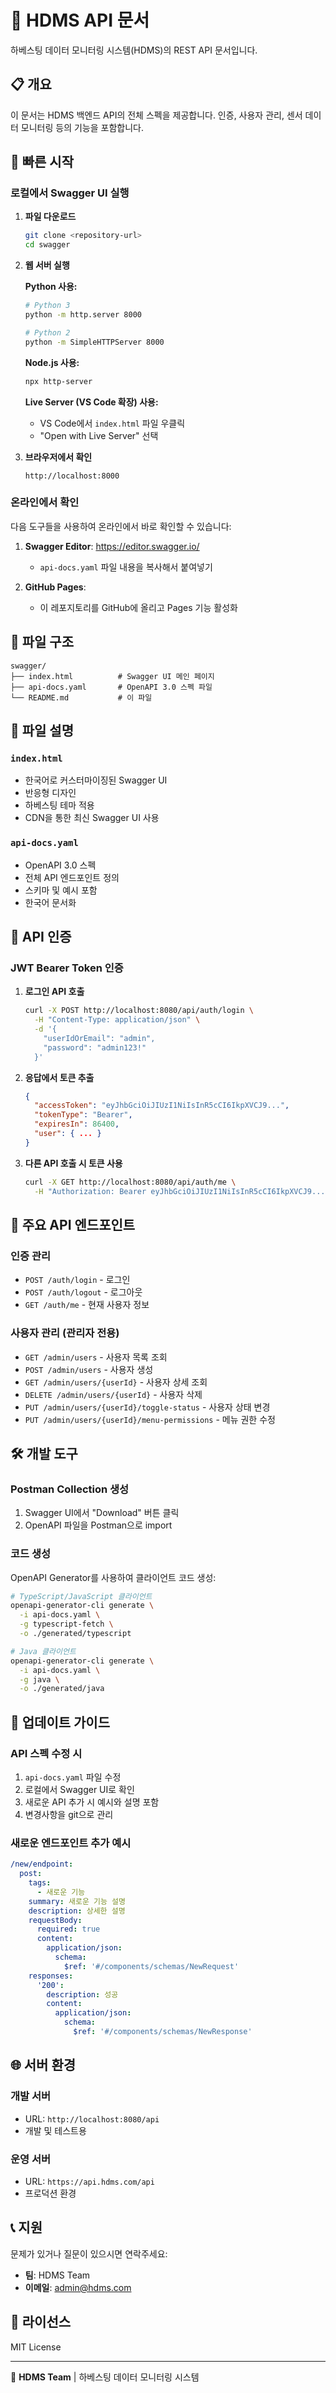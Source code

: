 # 🌾 HDMS API 문서

하베스팅 데이터 모니터링 시스템(HDMS)의 REST API 문서입니다.

## 📋 개요

이 문서는 HDMS 백엔드 API의 전체 스펙을 제공합니다. 인증, 사용자 관리, 센서 데이터 모니터링 등의 기능을 포함합니다.

## 🚀 빠른 시작

### 로컬에서 Swagger UI 실행

1. **파일 다운로드**
   ```bash
   git clone <repository-url>
   cd swagger
   ```

2. **웹 서버 실행**
   
   **Python 사용:**
   ```bash
   # Python 3
   python -m http.server 8000
   
   # Python 2
   python -m SimpleHTTPServer 8000
   ```
   
   **Node.js 사용:**
   ```bash
   npx http-server
   ```
   
   **Live Server (VS Code 확장) 사용:**
   - VS Code에서 `index.html` 파일 우클릭
   - "Open with Live Server" 선택

3. **브라우저에서 확인**
   ```
   http://localhost:8000
   ```

### 온라인에서 확인

다음 도구들을 사용하여 온라인에서 바로 확인할 수 있습니다:

1. **Swagger Editor**: https://editor.swagger.io/
   - `api-docs.yaml` 파일 내용을 복사해서 붙여넣기

2. **GitHub Pages**: 
   - 이 레포지토리를 GitHub에 올리고 Pages 기능 활성화

## 📁 파일 구조

```
swagger/
├── index.html          # Swagger UI 메인 페이지
├── api-docs.yaml       # OpenAPI 3.0 스펙 파일
└── README.md           # 이 파일
```

## 🔧 파일 설명

### `index.html`
- 한국어로 커스터마이징된 Swagger UI
- 반응형 디자인
- 하베스팅 테마 적용
- CDN을 통한 최신 Swagger UI 사용

### `api-docs.yaml`
- OpenAPI 3.0 스펙
- 전체 API 엔드포인트 정의
- 스키마 및 예시 포함
- 한국어 문서화

## 🔐 API 인증

### JWT Bearer Token 인증

1. **로그인 API 호출**
   ```bash
   curl -X POST http://localhost:8080/api/auth/login \
     -H "Content-Type: application/json" \
     -d '{
       "userIdOrEmail": "admin",
       "password": "admin123!"
     }'
   ```

2. **응답에서 토큰 추출**
   ```json
   {
     "accessToken": "eyJhbGciOiJIUzI1NiIsInR5cCI6IkpXVCJ9...",
     "tokenType": "Bearer",
     "expiresIn": 86400,
     "user": { ... }
   }
   ```

3. **다른 API 호출 시 토큰 사용**
   ```bash
   curl -X GET http://localhost:8080/api/auth/me \
     -H "Authorization: Bearer eyJhbGciOiJIUzI1NiIsInR5cCI6IkpXVCJ9..."
   ```

## 🎯 주요 API 엔드포인트

### 인증 관리
- `POST /auth/login` - 로그인
- `POST /auth/logout` - 로그아웃  
- `GET /auth/me` - 현재 사용자 정보

### 사용자 관리 (관리자 전용)
- `GET /admin/users` - 사용자 목록 조회
- `POST /admin/users` - 사용자 생성
- `GET /admin/users/{userId}` - 사용자 상세 조회
- `DELETE /admin/users/{userId}` - 사용자 삭제
- `PUT /admin/users/{userId}/toggle-status` - 사용자 상태 변경
- `PUT /admin/users/{userId}/menu-permissions` - 메뉴 권한 수정

## 🛠 개발 도구

### Postman Collection 생성
1. Swagger UI에서 "Download" 버튼 클릭
2. OpenAPI 파일을 Postman으로 import

### 코드 생성
OpenAPI Generator를 사용하여 클라이언트 코드 생성:

```bash
# TypeScript/JavaScript 클라이언트
openapi-generator-cli generate \
  -i api-docs.yaml \
  -g typescript-fetch \
  -o ./generated/typescript

# Java 클라이언트  
openapi-generator-cli generate \
  -i api-docs.yaml \
  -g java \
  -o ./generated/java
```

## 🔄 업데이트 가이드

### API 스펙 수정 시

1. `api-docs.yaml` 파일 수정
2. 로컬에서 Swagger UI로 확인
3. 새로운 API 추가 시 예시와 설명 포함
4. 변경사항을 git으로 관리

### 새로운 엔드포인트 추가 예시

```yaml
/new/endpoint:
  post:
    tags:
      - 새로운 기능
    summary: 새로운 기능 설명
    description: 상세한 설명
    requestBody:
      required: true
      content:
        application/json:
          schema:
            $ref: '#/components/schemas/NewRequest'
    responses:
      '200':
        description: 성공
        content:
          application/json:
            schema:
              $ref: '#/components/schemas/NewResponse'
```

## 🌐 서버 환경

### 개발 서버
- URL: `http://localhost:8080/api`
- 개발 및 테스트용

### 운영 서버  
- URL: `https://api.hdms.com/api`
- 프로덕션 환경

## 📞 지원

문제가 있거나 질문이 있으시면 연락주세요:

- **팀**: HDMS Team
- **이메일**: admin@hdms.com

## 📄 라이선스

MIT License

---

🌾 **HDMS Team** | 하베스팅 데이터 모니터링 시스템 